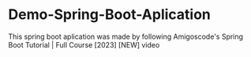 # Demo-Spring-Boot-Aplication
This spring boot aplication was made by following Amigoscode's Spring Boot Tutorial | Full Course [2023] [NEW] video
